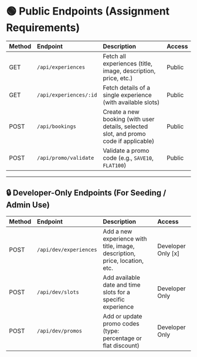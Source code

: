 
# 🟢 Public Endpoints (Assignment Requirements)

| Method | Endpoint              | Description                                                                                  | Access  |
|:-------|:----------------------|:---------------------------------------------------------------------------------------------|:--------|
| GET    | `/api/experiences`    | Fetch all experiences (title, image, description, price, etc.)                               | Public  |
| GET    | `/api/experiences/:id`| Fetch details of a single experience (with available slots)                                  | Public  |
| POST   | `/api/bookings`       | Create a new booking (with user details, selected slot, and promo code if applicable)        | Public  |
| POST   | `/api/promo/validate` | Validate a promo code (e.g., `SAVE10`, `FLAT100`)                                            | Public  |

---

## 🔒 Developer-Only Endpoints (For Seeding / Admin Use)

| Method | Endpoint              | Description                                                                                  | Access          |
|:-------|:----------------------|:---------------------------------------------------------------------------------------------|:----------------|
| POST   | `/api/dev/experiences`| Add a new experience with title, image, description, price, location, etc.                   | Developer Only [x]  |
| POST   | `/api/dev/slots`      | Add available date and time slots for a specific experience                                  | Developer Only  |
| POST   | `/api/dev/promos`     | Add or update promo codes (type: percentage or flat discount)                                | Developer Only  |
